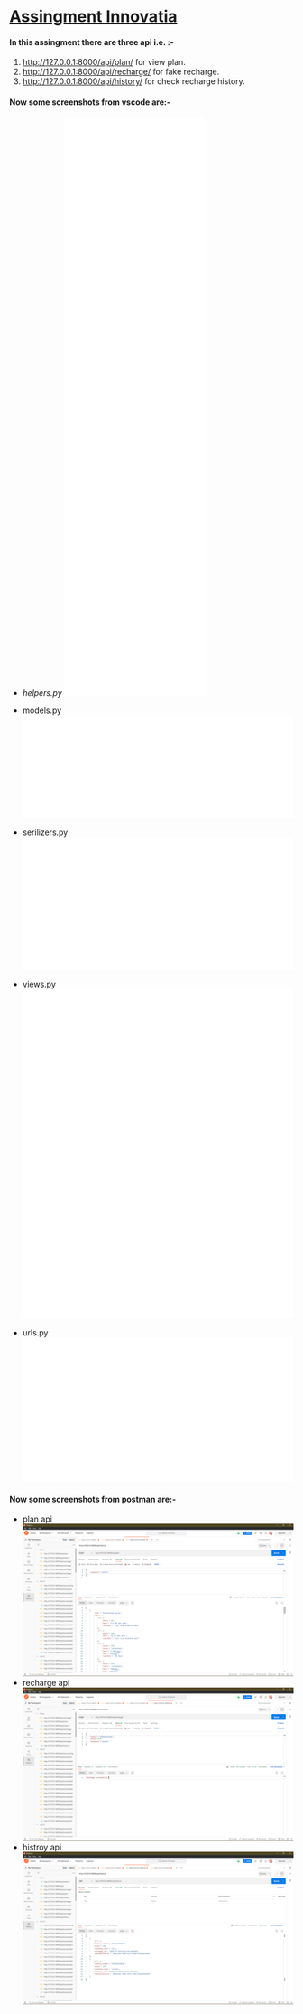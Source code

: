 # <u>Assingment Innovatia</u>
#### In this assingment there are three api i.e. :-
1. http://127.0.0.1:8000/api/plan/ for view plan.
2. http://127.0.0.1:8000/api/recharge/ for fake recharge.
3. http://127.0.0.1:8000/api/history/  for check recharge history.

#### Now some screenshots from vscode are:-
* _helpers.py_
![helper.py file](screenshot/helper.svg)

* models.py
  ![models.py file](screenshot/models.svg)
* serilizers.py
  ![serilizers.py file](screenshot/serializers.svg)
* views.py
  ![views.py file](screenshot/view.svg)
* urls.py
  ![urls.py file](screenshot/urls.svg)



#### Now some screenshots from postman are:-
* plan api
  ![plan api](screenshot/plan.png)
* recharge api
  ![recharge api](screenshot/recharge.png)
* histroy api
  ![history api](screenshot/history.png)

